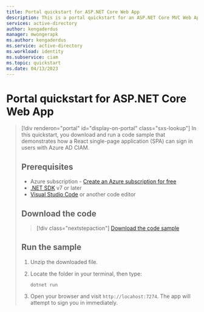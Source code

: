 ```yaml
---
title: Portal quickstart for ASP.NET Core Web App
description: This is a portal quickstart for an ASP.NET Core MVC Web Application
services: active-directory
author: kengaderdus
manager: mwongerapk
ms.author: kengaderdus
ms.service: active-directory
ms.workload: identity
ms.subservice: ciam
ms.topic: quickstart
ms.date: 04/13/2023
---
```


# Portal quickstart for ASP.NET Core Web App

> [!div renderon="portal" id="display-on-portal" class="sxs-lookup"]
> In this quickstart, you download and run a code sample that demonstrates how a React single-page application (SPA) can sign in users with Azure AD CIAM.
>
> ## Prerequisites
>
> * Azure subscription - [Create an Azure subscription for free](https://azure.microsoft.com/free/?WT.mc_id=A261C142F)
> * [.NET SDK](https://dotnet.microsoft.com/download/dotnet/7.0) v7 or later
> * [Visual Studio Code](https://code.visualstudio.com/download) or another code editor
>
> ## Download the code
>
> > [!div class="nextstepaction"]
> > [Download the code sample](https://github.com/Azure-Samples/ms-identity-ciam-dotnet-tutorial/archive/aspnet-quickstart.zip)
>
> ## Run the sample
>
> 1. Unzip the downloaded file.
>
> 1. Locate the folder in your terminal, then type:
>
>     ```console
>     dotnet run
>     ```
>
> 1. Open your browser and visit `http://locahost:7274`. The app will attempt to sign you in immediately.
>
